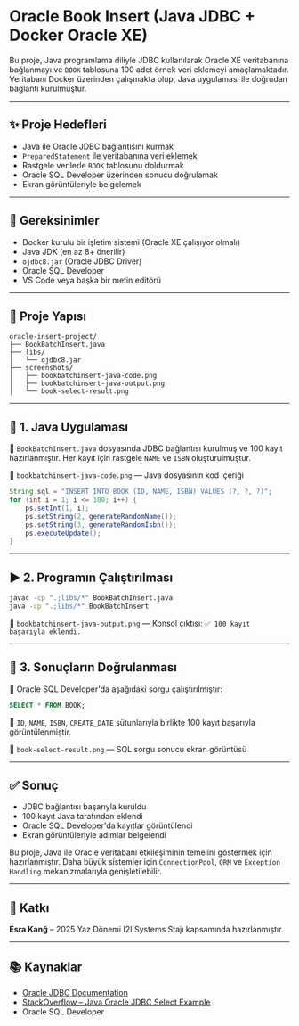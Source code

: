 # Oracle Book Insert (Java JDBC + Docker Oracle XE)

Bu proje, Java programlama diliyle JDBC kullanılarak Oracle XE veritabanına bağlanmayı ve `BOOK` tablosuna 100 adet örnek veri eklemeyi amaçlamaktadır. Veritabanı Docker üzerinden çalışmakta olup, Java uygulaması ile doğrudan bağlantı kurulmuştur.

---

## ✨ Proje Hedefleri

* Java ile Oracle JDBC bağlantısını kurmak
* `PreparedStatement` ile veritabanına veri eklemek
* Rastgele verilerle `BOOK` tablosunu doldurmak
* Oracle SQL Developer üzerinden sonucu doğrulamak
* Ekran görüntüleriyle belgelemek

---

## 🚀 Gereksinimler

* Docker kurulu bir işletim sistemi (Oracle XE çalışıyor olmalı)
* Java JDK (en az 8+ önerilir)
* `ojdbc8.jar` (Oracle JDBC Driver)
* Oracle SQL Developer
* VS Code veya başka bir metin editörü

---

## 📁 Proje Yapısı

```
oracle-insert-project/
├── BookBatchInsert.java
├── libs/
│   └── ojdbc8.jar
├── screenshots/
│   ├── bookbatchinsert-java-code.png
│   ├── bookbatchinsert-java-output.png
│   └── book-select-result.png
```

---

## 🧱 1. Java Uygulaması

🔹 `BookBatchInsert.java` dosyasında JDBC bağlantısı kurulmuş ve 100 kayıt hazırlanmıştır. Her kayıt için rastgele `NAME` ve `ISBN` oluşturulmuştur.

📸 `bookbatchinsert-java-code.png` — Java dosyasının kod içeriği

```java
String sql = "INSERT INTO BOOK (ID, NAME, ISBN) VALUES (?, ?, ?)";
for (int i = 1; i <= 100; i++) {
    ps.setInt(1, i);
    ps.setString(2, generateRandomName());
    ps.setString(3, generateRandomIsbn());
    ps.executeUpdate();
}
```

---

## ▶️ 2. Programın Çalıştırılması

```bash
javac -cp ".;libs/*" BookBatchInsert.java
java -cp ".;libs/*" BookBatchInsert
```

📸 `bookbatchinsert-java-output.png` — Konsol çıktısı: `✅ 100 kayıt başarıyla eklendi.`

---

## 🧾 3. Sonuçların Doğrulanması

🔹 Oracle SQL Developer'da aşağıdaki sorgu çalıştırılmıştır:

```sql
SELECT * FROM BOOK;
```

🔹 `ID`, `NAME`, `ISBN`, `CREATE_DATE` sütunlarıyla birlikte 100 kayıt başarıyla görüntülenmiştir.

📸 `book-select-result.png` — SQL sorgu sonucu ekran görüntüsü

---

## ✅ Sonuç

* JDBC bağlantısı başarıyla kuruldu
* 100 kayıt Java tarafından eklendi
* Oracle SQL Developer'da kayıtlar görüntülendi
* Ekran görüntüleriyle adımlar belgelendi

Bu proje, Java ile Oracle veritabanı etkileşiminin temelini göstermek için hazırlanmıştır. Daha büyük sistemler için `ConnectionPool`, `ORM` ve `Exception Handling` mekanizmalarıyla genişletilebilir.

---

## 👤 Katkı

**Esra Kanğ** – 2025 Yaz Dönemi I2I Systems Stajı kapsamında hazırlanmıştır.

---

## 📚 Kaynaklar

* [Oracle JDBC Documentation](https://docs.oracle.com/javase/8/docs/technotes/guides/jdbc/)
* [StackOverflow – Java Oracle JDBC Select Example](https://stackoverflow.com/questions/8778422/java-oracle-jdbc-select-statement)
* Oracle SQL Developer
